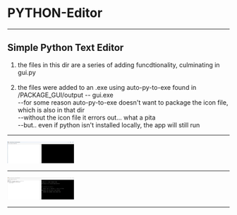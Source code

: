 # PYTHON-Editor

***

## Simple Python Text Editor <br>
1) the files in this dir are a series of adding funcdtionality, culminating in gui.py<br><br>
2) the files were added to an .exe using auto-py-to-exe   found in /PACKAGE_GUI/output  -- gui.exe<br>
   --for some reason auto-py-to-exe doesn't want to package the icon file, which is also in that dir<br>
   --without the icon file it errors out... what a pita<br>
   --but.. even if python isn't installed locally, the app will still run<br>



***

<img loading="lazy" src="joe-py-editor.png" height=30% width=30% />

***

<img loading="lazy" src="joe-py-editor2.png" height=30% width=30% />

***
